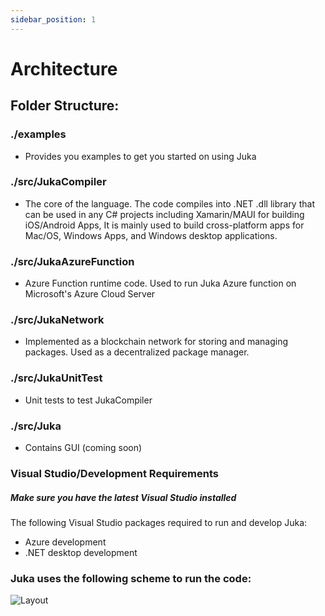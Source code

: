 ```yaml
---
sidebar_position: 1
---
```


# Architecture

## Folder Structure:

### ./examples
- Provides you examples to get you started on using Juka

### ./src/JukaCompiler
- The core of the language. The code compiles into .NET .dll library that can be used in any C# projects including Xamarin/MAUI for building iOS/Android Apps,
  It is mainly used to build cross-platform apps for Mac/OS, Windows Apps, and Windows desktop applications.

### ./src/JukaAzureFunction
- Azure Function runtime code. Used to run Juka Azure function on Microsoft's Azure Cloud Server

### ./src/JukaNetwork
- Implemented as a blockchain network for storing and managing packages. Used as a decentralized package manager.

### ./src/JukaUnitTest
- Unit tests to test JukaCompiler

### ./src/Juka
- Contains GUI (coming soon)

### Visual Studio/Development Requirements
##### Make sure you have the latest Visual Studio installed

The following Visual Studio packages required to run and develop Juka:

- Azure development
- .NET desktop development

### Juka uses the following scheme to run the code:
![Layout](/img/Runtime.png)
